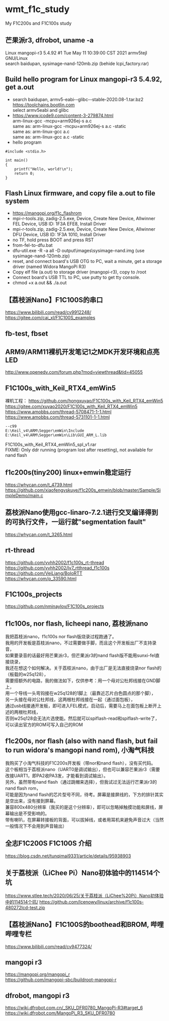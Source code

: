 # wmt_f1c_study  
My F1C200s and F1C100s study  

## 芒果派r3, dfrobot, uname -a  
Linux mangopi-r3 5.4.92 #1 Tue May 11 10:39:00 CST 2021 armv5tejl GNU/Linux  
search baidupan, sysimage-nand-120mb.zip (behide lcpi_factory.rar)  

## Build hello program for Linux mangopi-r3 5.4.92, get a.out    
* search baidupan, armv5-eabi--glibc--stable-2020.08-1.tar.bz2  
https://toolchains.bootlin.com  
select armv5eabi and glibc  
* https://www.icode9.com/content-3-279874.html  
arm-linux-gcc -mcpu=arm926ej-s a.c  
same as: arm-linux-gcc -mcpu=arm926ej-s a.c -static  
same as: arm-linux-gcc a.c  
same as: arm-linux-gcc a.c -static  
* hello program  
```
#include <stdio.h>

int main()
{
	printf("Hello, world!\n");
	return 0;
}
```

## Flash Linux firmware, and copy file a.out to file system  
* https://mangopi.org/f1c_flashrom  
* mpi-r-tools.zip, zadig-2.5.exe, Device, Create New Device, Allwinner FEL Device, USB ID: 1F3A EFE8, Install Driver    
* mpi-r-tools.zip, zadig-2.5.exe, Device, Create New Device, Allwinner DFU Device, USB ID: 1F3A 1010, Install Driver    
* no TF, hold press BOOT and press RST    
* from-fel-to-dfu.bat  
* dfu-util.exe -R -a all -D output\images\sysimage-nand.img (use sysimage-nand-120mb.zip)    
* reset, and connect board's USB OTG to PC, wait a minute, get a storage driver (named Widora MangoPi R3)     
* Copy elf file (a.out) to storage driver (mangopi-r3), copy to /root  
* Connect board's USB TTL to PC, use putty to get tty console.   
* chmod +x a.out && ./a.out  

## 【荔枝派Nano】F1C100S的串口  
https://www.bilibili.com/read/cv9912248/  
https://gitee.com/cai_xl/F1C100S_examples  

## fb-test, fbset  

## ARM9/ARM11裸机开发笔记1之MDK开发环境和点亮LED  
http://www.openedv.com/forum.php?mod=viewthread&tid=45055  

## F1C100s_with_Keil_RTX4_emWin5  
裸机工程： https://github.com/hongxuyao/F1C100s_with_Keil_RTX4_emWin5  
https://gitee.com/xuyao2020/F1C100s_with_Keil_RTX4_emWin5  
https://www.amobbs.com/thread-5708471-1-1.html  
https://www.amobbs.com/thread-5731101-1-1.html  
```
--c99  
E:\Keil_v4\ARM\Segger\emWin\Include  
E:\Keil_v4\ARM\Segger\emWin\Lib\GUI_ARM_L.lib  
```
F1C100s_with_Keil_RTX4_emWin5_spl_v1.rar  
FIXME: Only ddr running (program lost after resetting), not available for nand flash  

## f1c200s(tiny200) linux+emwin稳定运行  
https://whycan.com/t_4739.html  
https://github.com/xiaofengvskuye/f1c200s_emwin/blob/master/Sample/SimpleDemo/main.c  

## 荔枝派Nano使用gcc-linaro-7.2.1进行交叉编译得到的可执行文件，一运行就"segmentation fault"  
https://whycan.com/t_3265.html  

## rt-thread  
https://github.com/vvhh2002/f1c100s_rt-thread  
https://github.com/vvhh2002/lv7_rtthread_f1c100s  
https://github.com/VeiLiang/BoloRTT  
https://whycan.com/p_33590.html  

## F1C100s_projects  
https://github.com/nminaylov/F1C100s_projects  

## f1c100s, nor flash, licheepi nano, 荔枝派nano  
我把荔枝派nano，f1c100s nor flash版烧录过程跑通了。  
我用的开发板是荔枝派nano，不过需要做手脚，而且这个开发板出厂不支持录音，  
如果要录音的话最好用芒果派r3，但芒果派r3的nand flash版不能用sunxi-fel直接烧录，  
我还在想这个如何解决。关于荔枝派nano，由于出厂是无法直接烧录nor flash的（板载的w25q128），  
需要搭额外的电路，我的做法如下，仅供参考：用一个母对公杜邦线接在GND脚上，  
用一个导线一头弯钩接在w25q128的1脚上（最靠近芯片白色圆点的那个脚），  
另一头接在母对公杜邦线，这两根杜邦线接在一起（通过面包板），  
通过usb线接通开发板，即可进入FEL模式，启动后，需要马上在面包板上断开上述的两根杜邦线，  
否则w25q128会无法片选使能。然后就可以spiflash-read和spiflash-write了，  
可以读出官方的ROM可写入自己的ROM  

## f1c200s, nor flash (also with nand flash, but fail to run widora's mangopi nand rom), 小淘气科技  
我购买了小淘气科技的F1C200s开发板（带nor和nand flash），没有买代码。  
这个板相当于荔枝派nano（UART0是调试输出），但也可以兼容芒果派r3（需要改接UART1，即PA2收PA3发，才能看到调试输出）。  
另外，虽然带有nand flash（通过跳帽来选择），但我试过无法运行芒果派r3的nand flash rom，  
可能是因为nand flash的芯片型号不同，待考。屏幕是接屏线的，下方的排针其实是空出来，没有接到屏幕。  
兼容800x480分辨率（我买的是这个分辨率），即可以忽略掉触摸功能和屏线，屏幕输出是不受影响的。  
带有喇叭，在屏幕转接板的背面，可以拔掉线，或者用耳机来避免声音过大（当然一般情况下不会用到声音输出）  

## 全志F1C200S F1C100S 介绍  
https://blog.csdn.net/tunqimai9331/article/details/95938903  

## 关于荔枝派（LiChee Pi）Nano初体验中的114514个坑   
https://www.stlee.tech/2020/06/25/关于荔枝派（LiChee%20Pi）Nano初体验中的114514个坑/
https://github.com/Icenowy/linux/archive/f1c100s-480272lcd-test.zip

## 【荔枝派Nano】F1C100S的boothead和BROM, 哔哩哔哩专栏  
https://www.bilibili.com/read/cv9477324/  

## mangopi r3  
https://mangopi.org/mangopi_r  
https://github.com/mangopi-sbc/buildroot-mangopi-r  

## dfrobot, mangopi r3  
https://wiki.dfrobot.com.cn/_SKU_DFR0780_MangoPi-R3#target_6  
https://wiki.dfrobot.com/MangoPi_R3_SKU_DFR0780  
